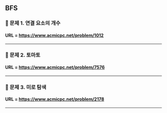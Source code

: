 ## BFS

### 📌 문제 1. 연결 요소의 개수

#### URL = https://www.acmicpc.net/problem/1012

___

### 📌 문제 2. 토마토

#### URL = https://www.acmicpc.net/problem/7576

___

### 📌 문제 3. 미로 탐색

#### URL = https://www.acmicpc.net/problem/2178

___
